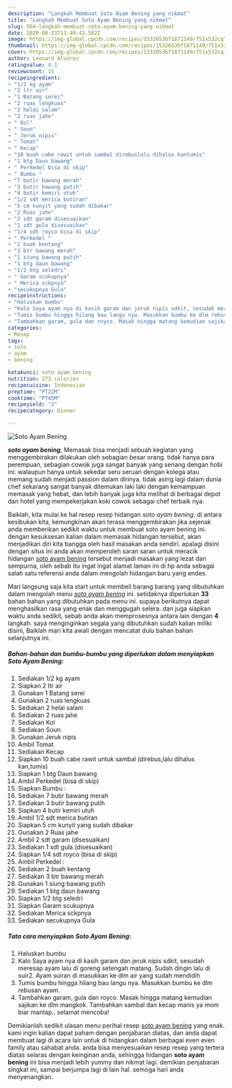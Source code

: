 ```yaml
---
description: "Langkah Membuat Soto Ayam Bening yang nikmat"
title: "Langkah Membuat Soto Ayam Bening yang nikmat"
slug: 564-langkah-membuat-soto-ayam-bening-yang-nikmat
date: 2020-08-23T11:49:42.582Z
image: https://img-global.cpcdn.com/recipes/1532653bf1871149/751x532cq70/soto-ayam-bening-foto-resep-utama.jpg
thumbnail: https://img-global.cpcdn.com/recipes/1532653bf1871149/751x532cq70/soto-ayam-bening-foto-resep-utama.jpg
cover: https://img-global.cpcdn.com/recipes/1532653bf1871149/751x532cq70/soto-ayam-bening-foto-resep-utama.jpg
author: Leonard Alvarez
ratingvalue: 4.1
reviewcount: 15
recipeingredient:
- "1/2 kg ayam"
- "2 ltr air"
- "1 Batang serei"
- "2 ruas lengkuas"
- "2 helai salam"
- "2 ruas jahe"
- " Kol"
- " Soun"
- " Jeruk nipis"
- " Tomat"
- " Kecap"
- "10 buah cabe rawit untuk sambal direbuslalu dihalus kantumis"
- "1 btg Daun bawang"
- " Perkedel bisa di skip"
- " Bumbu "
- "7 butir bawang merah"
- "3 butir bawang putih"
- "4 butir kemiri utuh"
- "1/2 sdt merica butiran"
- "5 cm kunyit yang sudah dibakar"
- "2 Ruas jahe"
- "2 sdt garam disesuaikan"
- "1 sdt gula disesuaikan"
- "1/4 sdt royco bisa di skip"
- " Perkedel "
- "2 buah kentang"
- "3 btr bawang merah"
- "1 siung bawang putih"
- "1 btg daun bawang"
- "1/2 btg seledri"
- " Garam scukupnya"
- " Merica sckpnya"
- "secukupnya Gula"
recipeinstructions:
- "Haluskan bumbu"
- "Kalo Saya ayam nya di kasih garam dan jeruk nipis sdkit, sesudah meresap ayam lalu di goreng setengah matang. Sudah dingin lalu di suir2. Ayam suiran di masukkan ke dlm air yang sudah mendidih"
- "Tumis bumbu hingga hilang bau langu nya. Masukkan bumbu ke dlm rebusan ayam."
- "Tambahkan garam, gula dan royco. Masak hingga matang kemudian sajikan ke dlm mangkok. Tambahkan sambal dan kecap manis ya mom biar mantap.. selamat mencoba!"
categories:
- Resep
tags:
- soto
- ayam
- bening

katakunci: soto ayam bening 
nutrition: 273 calories
recipecuisine: Indonesian
preptime: "PT22M"
cooktime: "PT45M"
recipeyield: "2"
recipecategory: Dinner

---
```



![Soto Ayam Bening](https://img-global.cpcdn.com/recipes/1532653bf1871149/751x532cq70/soto-ayam-bening-foto-resep-utama.jpg)

<b><i>soto ayam bening</i></b>, Memasak bisa menjadi sebuah kegiatan yang menggembirakan dilakukan oleh sebagian besar orang. tidak hanya para perempuan, sebagian cowok juga sangat banyak yang senang dengan hobi ini. walaupun hanya untuk sekedar seru seruan dengan kolega atau memang sudah menjadi passion dalam dirinya. tidak asing lagi dalam dunia chef sekarang sangat banyak ditemukan laki laki dengan kemampuan memasak yang hebat, dan lebih banyak juga kita melihat di berbagai depot dan hotel yang mempekerjakan koki cowok sebagai chef terbaik nya.

Baiklah, kita mulai ke hal resep resep hidangan <i>soto ayam bening</i>. di antara kesibukan kita, kemungkinan akan terasa menggembirakan jika sejenak anda memberikan sedikit waktu untuk membuat soto ayam bening ini. dengan kesuksesan kalian dalam memasak hidangan tersebut, akan menjadikan diri kita bangga oleh hasil masakan anda sendiri. apalagi disini dengan situs ini anda akan memperoleh saran saran untuk meracik hidangan <u>soto ayam bening</u> tersebut menjadi masakan yang lezat dan sempurna, oleh sebab itu ingat ingat alamat laman ini di hp anda sebagai salah satu referensi anda dalam mengolah hidangan baru yang endes.




Mari langsung saja kita start untuk membeli barang barang yang dibutuhkan dalam mengolah menu <u><i>soto ayam bening</i></u> ini. setidaknya diperlukan <b>33</b> bahan bahan yang dibutuhkan pada menu ini. supaya berikutnya dapat menghasilkan rasa yang enak dan menggugah selera. dan juga siapkan waktu anda sedikit, sebab anda akan memprosesnya antara lain dengan <b>4</b> langkah. saya menginginkan segala yang dibutuhkan sudah kalian miliki disini, Baiklah mari kita awali dengan mencatat dulu bahan bahan selanjutnya ini.

<!--inarticleads1-->

##### Bahan-bahan dan bumbu-bumbu yang diperlukan dalam menyiapkan Soto Ayam Bening:

1. Sediakan 1/2 kg ayam
1. Siapkan 2 ltr air
1. Gunakan 1 Batang serei
1. Gunakan 2 ruas lengkuas
1. Sediakan 2 helai salam
1. Sediakan 2 ruas jahe
1. Sediakan  Kol
1. Sediakan  Soun
1. Gunakan  Jeruk nipis
1. Ambil  Tomat
1. Sediakan  Kecap
1. Siapkan 10 buah cabe rawit untuk sambal (direbus,lalu dihalus kan,tumis)
1. Siapkan 1 btg Daun bawang
1. Ambil  Perkedel (bisa di skip)
1. Siapkan  Bumbu :
1. Sediakan 7 butir bawang merah
1. Sediakan 3 butir bawang putih
1. Siapkan 4 butir kemiri utuh
1. Ambil 1/2 sdt merica butiran
1. Siapkan 5 cm kunyit yang sudah dibakar
1. Gunakan 2 Ruas jahe
1. Ambil 2 sdt garam (disesuaikan)
1. Sediakan 1 sdt gula (disesuaikan)
1. Siapkan 1/4 sdt royco (bisa di skip)
1. Ambil  Perkedel :
1. Sediakan 2 buah kentang
1. Sediakan 3 btr bawang merah
1. Gunakan 1 siung bawang putih
1. Sediakan 1 btg daun bawang
1. Siapkan 1/2 btg seledri
1. Siapkan  Garam scukupnya
1. Sediakan  Merica sckpnya
1. Sediakan secukupnya Gula




<!--inarticleads2-->

##### Tata cara menyiapkan Soto Ayam Bening:

1. Haluskan bumbu
1. Kalo Saya ayam nya di kasih garam dan jeruk nipis sdkit, sesudah meresap ayam lalu di goreng setengah matang. Sudah dingin lalu di suir2. Ayam suiran di masukkan ke dlm air yang sudah mendidih
1. Tumis bumbu hingga hilang bau langu nya. Masukkan bumbu ke dlm rebusan ayam.
1. Tambahkan garam, gula dan royco. Masak hingga matang kemudian sajikan ke dlm mangkok. Tambahkan sambal dan kecap manis ya mom biar mantap.. selamat mencoba!




Demikianlah sedikit ulasan menu perihal resep <u>soto ayam bening</u> yang enak. kami ingin kalian dapat paham dengan penjabaran diatas, dan anda dapat membuat lagi di acara lain untuk di hidangkan dalam berbagai even even family atau sahabat anda. anda bisa menyesuaikan resep resep yang tertera diatas selaras dengan keinginan anda, sehingga hidangan <b>soto ayam bening</b> ini bisa menjadi lebih yummy dan nikmat lagi. demikian penjabaran singkat ini, sampai berjumpa lagi di lain hal. semoga hari anda menyenangkan.
